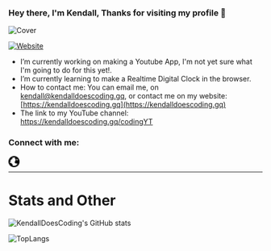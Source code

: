 ### Hey there, I'm Kendall, Thanks for visiting my profile 👋

![Cover](https://images.kendalldoescoding.gq/KendallDoesCoding.png)

[![Website](https://img.shields.io/website?label=kendalldoescoding.gq&style=for-the-badge&url=https%3A%2F%2Fkendalldoescoding.gq)](https://kendalldoescoding.gq)

- I’m currently working on making a Youtube App, I'm not yet sure what I'm going to do for this yet!.
- I’m currently learning to make a Realtime Digital Clock in the browser.
- How to contact me: You can email me, on kendall@kendalldoescoding.gq, or contact me on my website: [https://kendalldoescoding.gq](https://kendalldoescoding.gq)
- The link to my YouTube channel: https://kendalldoescoding.gq/codingYT

### Connect with me:

[<img align="left" alt="kendalldoescoding.gq" width="22px" src="https://raw.githubusercontent.com/iconic/open-iconic/master/svg/globe.svg" />][website]
<br />


---

# Stats and Other

![KendallDoesCoding's GitHub stats](https://github-readme-stats.vercel.app/api?username=KendalldoesCoding&show_icons=true&theme=tokyonight)

![TopLangs](https://github-readme-stats.vercel.app/api/top-langs/?username=KendallDoesCoding&layout=compact&langs_count=100)

[website]: https://kendalldoescoding.gq
